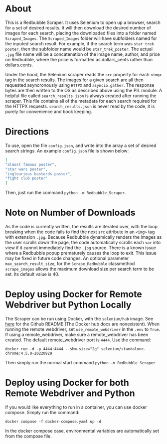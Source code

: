 # About

This is a Redbubble Scraper. It uses Selenium to open up a browser, search for a
set of desired results. It will then download the desired number of images for each search,
placing the downloaded files into a folder named `Scraped_Images`.
The `Scraped_Images` folder will have subfolders named for the inputed search result. For example, if the search term was `star trek poster`, then the subfolder name would be `star_trek_poster`.
The actual `.jpg` file name will be a concatenation of the image name, author, and price on Redbubble, where the price
is formatted as dollars_cents rather than dollars.cents.

Under the hood, the Selenium scraper reads the `src` property for each `<img>` tag in the search results. The images for a given search are all then requested asyncronously using `HTTPX` and `asyncio.gather`. The response bytes are then written to the OS
as described above using the PIL module. A helpful file called `search_results.json` is always created after running the scraper.
This file contains all of the metadata for each search required for the HTTPX requests. `search_results.json` is never read by the code, it is purely for convenience and book keeping.

# Directions

To use, open the file `config.json`, and write into the array
a set of desired search strings. An example `config.json` file is shown below:

```JSON
[
"almost famous poster",
"star wars poster",
"inglourious basterds poster",
"fight club poster"
]
```

Then, just run the command `python -m Redbubble_Scraper`.

# Note on Number of Downloads

As the code is currently written, the results are iterated over, with the loop breaking when
the code fails to find the next `src` attribute in an `<img>` tag with extension `.jpg`. Because Redbubble
dynamically renders the images as the user scrolls down the page, the code automatically scrolls each `<a>` into
view if it cannot immediately find the `.jpg` source. There is a known issue where a Redbubble popup prematurely causes the
loop to exit. This issue may be fixed in future code changes.
An optional parameter `max_search_result_size`, for the `Scrape_Redbubble` classmethod `scrape_images` allows the maximum download
size per search term to be set. Its default value is 40.

# Deploy using Docker for Remote Webdriver but Python Locally

The Scraper can be run using Docker, with the `selenium/hub` image. See [here](https://github.com/SeleniumHQ/docker-selenium#dev-and-beta-standalone-mode) for the Github README (The Docker hub docs are nonexistent). When running the remote webdriver, set `use_remote_webdriver` in the `.env` to `True`. If using
a remote_webdriver, make sure a remote_webdriver has been created. The default remote_webdriver port is `4444`.
Use the command:

```
docker run -d -p 4444:4444 --shm-size="2g" selenium/standalone-chrome:4.5.0-20220929
```

Then simply run the normal start command `python -m Redbubble_Scraper`

# Deploy using Docker for both Remote Webdriver and Python

If you would like everything to run in a container, you can use docker compose.
Simply run the command:

```
docker compose -f docker-compose.yaml up -d
```

In the docker compose case, environmental variables are automatically set from the compose file.
